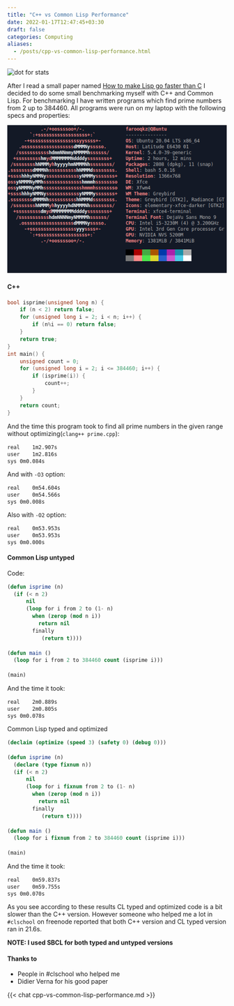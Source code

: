 ```yaml
---
title: "C++ vs Common Lisp Performance"
date: 2022-01-17T12:47:45+03:30
draft: false
categories: Computing
aliases:
  - /posts/cpp-vs-common-lisp-performance.html
---
```


![dot for stats](https://farooqkz.de1.hashbang.sh/count/tag.svg)

After I read a small paper named [How to make Lisp go faster than C](http://www.iaeng.org/IJCS/issues_v32/issue_4/IJCS_32_4_19.pdf) I decided to do some small benchmarking myself with C++ and Common Lisp. For benchmarking I have written programs which find prime numbers from 2 up to 384460. All programs were run on my laptop with the following specs and properties:

![Specs of Farooq's laptop](/farooqs-laptop-specs.png)

#### C++

```cpp
bool isprime(unsigned long n) {
    if (n < 2) return false;
    for (unsigned long i = 2; i < n; i++) {
        if (n%i == 0) return false;
    }
    return true;
}
int main() {
    unsigned count = 0;
    for (unsigned long i = 2; i <= 384460; i++) {
        if (isprime(i)) {
            count++;
        }
    }
    return count;
}
```

And the time this program took to find all prime numbers in the given range without optimizing(`clang++ prime.cpp`):

```
real    1m2.907s
user    1m2.816s
sys 0m0.084s
```

And with `-O3` option:

```
real    0m54.604s
user    0m54.566s
sys 0m0.008s
```

Also with `-O2` option:

```
real    0m53.953s
user    0m53.953s
sys 0m0.000s
```

#### Common Lisp untyped

Code:

```cl
(defun isprime (n)
  (if (< n 2)
      nil
      (loop for i from 2 to (1- n)
        when (zerop (mod n i))
          return nil
        finally
           (return t))))

(defun main ()
  (loop for i from 2 to 384460 count (isprime i)))

(main)
```

And the time it took:

```
real    2m0.889s
user    2m0.805s
sys 0m0.078s
```

Common Lisp typed and optimized

```cl
(declaim (optimize (speed 3) (safety 0) (debug 0)))

(defun isprime (n)
  (declare (type fixnum n))
  (if (< n 2)
      nil
      (loop for i fixnum from 2 to (1- n)
        when (zerop (mod n i))
          return nil
        finally
           (return t))))

(defun main ()
  (loop for i fixnum from 2 to 384460 count (isprime i)))

(main)
```

And the time it took:

```
real    0m59.837s
user    0m59.755s
sys 0m0.070s
```

As you see according to these results CL typed and optimized code is a bit slower than the C++ version. However someone who helped me a lot in `#clschool` on freenode reported that both C++ version and CL typed version ran in 21.6s.

**NOTE: I used SBCL for both typed and untyped versions**

#### Thanks to

- People in #clschool who helped me
- Didier Verna for his good paper

{{< chat cpp-vs-common-lisp-performance.md >}}
